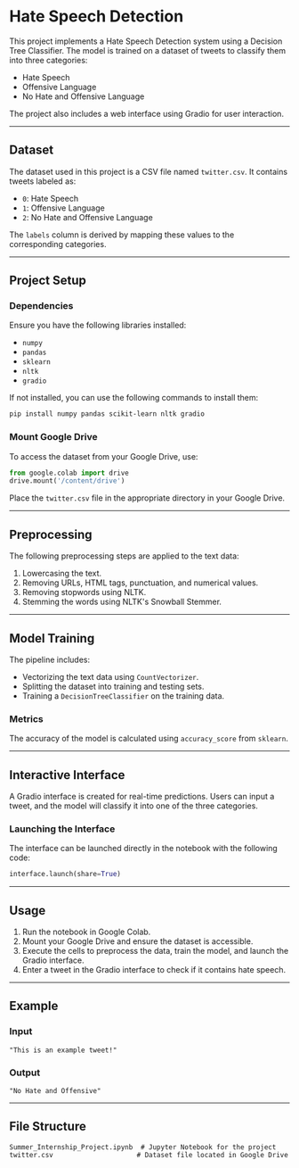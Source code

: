 # Hate Speech Detection

This project implements a Hate Speech Detection system using a Decision Tree Classifier. The model is trained on a dataset of tweets to classify them into three categories:

- Hate Speech
- Offensive Language
- No Hate and Offensive Language

The project also includes a web interface using Gradio for user interaction.

---

## Dataset

The dataset used in this project is a CSV file named `twitter.csv`. It contains tweets labeled as:
- `0`: Hate Speech
- `1`: Offensive Language
- `2`: No Hate and Offensive Language

The `labels` column is derived by mapping these values to the corresponding categories.

---

## Project Setup

### Dependencies

Ensure you have the following libraries installed:
- `numpy`
- `pandas`
- `sklearn`
- `nltk`
- `gradio`

If not installed, you can use the following commands to install them:
```bash
pip install numpy pandas scikit-learn nltk gradio
```

### Mount Google Drive

To access the dataset from your Google Drive, use:
```python
from google.colab import drive
drive.mount('/content/drive')
```

Place the `twitter.csv` file in the appropriate directory in your Google Drive.

---

## Preprocessing

The following preprocessing steps are applied to the text data:
1. Lowercasing the text.
2. Removing URLs, HTML tags, punctuation, and numerical values.
3. Removing stopwords using NLTK.
4. Stemming the words using NLTK's Snowball Stemmer.

---

## Model Training

The pipeline includes:
- Vectorizing the text data using `CountVectorizer`.
- Splitting the dataset into training and testing sets.
- Training a `DecisionTreeClassifier` on the training data.

### Metrics

The accuracy of the model is calculated using `accuracy_score` from `sklearn`.

---

## Interactive Interface

A Gradio interface is created for real-time predictions. Users can input a tweet, and the model will classify it into one of the three categories.

### Launching the Interface

The interface can be launched directly in the notebook with the following code:
```python
interface.launch(share=True)
```

---

## Usage

1. Run the notebook in Google Colab.
2. Mount your Google Drive and ensure the dataset is accessible.
3. Execute the cells to preprocess the data, train the model, and launch the Gradio interface.
4. Enter a tweet in the Gradio interface to check if it contains hate speech.

---

## Example

### Input
```plaintext
"This is an example tweet!"
```

### Output
```plaintext
"No Hate and Offensive"
```

---

## File Structure
```
Summer_Internship_Project.ipynb  # Jupyter Notebook for the project
twitter.csv                     # Dataset file located in Google Drive
```
